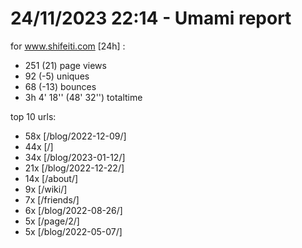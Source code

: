 # 24/11/2023 22:14 - Umami report
for www.shifeiti.com [24h] :

 - 251 (21) page views
 - 92 (-5) uniques
 - 68 (-13) bounces
 - 3h 4' 18'' (48' 32'') totaltime


top 10 urls:
 - 58x [/blog/2022-12-09/]
 - 44x [/]
 - 34x [/blog/2023-01-12/]
 - 21x [/blog/2022-12-22/]
 - 14x [/about/]
 - 9x [/wiki/]
 - 7x [/friends/]
 - 6x [/blog/2022-08-26/]
 - 5x [/page/2/]
 - 5x [/blog/2022-05-07/]


